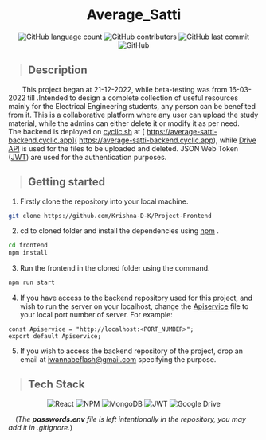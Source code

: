 <!-- # Getting Started with Create React App

This project was bootstrapped with [Create React App](https://github.com/facebook/create-react-app).

## Available Scripts

In the project directory, you can run:

### `npm start`

Runs the app in the development mode.\
Open [http://localhost:3000](http://localhost:3000) to view it in your browser.

The page will reload when you make changes.\
You may also see any lint errors in the console.

### `npm test`

Launches the test runner in the interactive watch mode.\
See the section about [running tests](https://facebook.github.io/create-react-app/docs/running-tests) for more information.

### `npm run build`

Builds the app for production to the `build` folder.\
It correctly bundles React in production mode and optimizes the build for the best performance.

The build is minified and the filenames include the hashes.\
Your app is ready to be deployed!

See the section about [deployment](https://facebook.github.io/create-react-app/docs/deployment) for more information.

### `npm run eject`

**Note: this is a one-way operation. Once you `eject`, you can't go back!**

If you aren't satisfied with the build tool and configuration choices, you can `eject` at any time. This command will remove the single build dependency from your project.

Instead, it will copy all the configuration files and the transitive dependencies (webpack, Babel, ESLint, etc) right into your project so you have full control over them. All of the commands except `eject` will still work, but they will point to the copied scripts so you can tweak them. At this point you're on your own.

You don't have to ever use `eject`. The curated feature set is suitable for small and middle deployments, and you shouldn't feel obligated to use this feature. However we understand that this tool wouldn't be useful if you couldn't customize it when you are ready for it.

## Learn More

You can learn more in the [Create React App documentation](https://facebook.github.io/create-react-app/docs/getting-started).

To learn React, check out the [React documentation](https://reactjs.org/).

### Code Splitting

This section has moved here: [https://facebook.github.io/create-react-app/docs/code-splitting](https://facebook.github.io/create-react-app/docs/code-splitting)

### Analyzing the Bundle Size

This section has moved here: [https://facebook.github.io/create-react-app/docs/analyzing-the-bundle-size](https://facebook.github.io/create-react-app/docs/analyzing-the-bundle-size)

### Making a Progressive Web App

This section has moved here: [https://facebook.github.io/create-react-app/docs/making-a-progressive-web-app](https://facebook.github.io/create-react-app/docs/making-a-progressive-web-app)

### Advanced Configuration

This section has moved here: [https://facebook.github.io/create-react-app/docs/advanced-configuration](https://facebook.github.io/create-react-app/docs/advanced-configuration)

### Deployment

This section has moved here: [https://facebook.github.io/create-react-app/docs/deployment](https://facebook.github.io/create-react-app/docs/deployment)

### `npm run build` fails to minify

This section has moved here: [https://facebook.github.io/create-react-app/docs/troubleshooting#npm-run-build-fails-to-minify](https://facebook.github.io/create-react-app/docs/troubleshooting#npm-run-build-fails-to-minify) -->

<h1 align= "center">Average_Satti</h1>
<div align = "center">

![GitHub language count](https://img.shields.io/github/languages/count/Krishna-D-K/Project-Frontend?color=gre&style=for-the-badge)
![GitHub contributors](https://img.shields.io/github/contributors/Krishna-D-K/Project-Frontend?color=mint&style=for-the-badge)
![GitHub last commit](https://img.shields.io/github/last-commit/Krishna-D-K/Project-Frontend?color=mint&style=for-the-badge)
![GitHub](https://img.shields.io/github/license/Krishna-D-K/Project-Frontend?color=mint&style=for-the-badge)
</div>

> ## Description
&emsp;&emsp;This project began at 21-12-2022, while beta-testing was from 16-03-2022 till .Intended to design a complete collection of useful resources mainly for the Electrical Engineering students, any person can be benefited from it. This is a collaborative platform where any user can upload the study material, while the admins can either delete it or modify it as per need.<br />
The backend is deployed on [cyclic.sh](https://www.cyclic.sh/) at [
https://average-satti-backend.cyclic.app](
https://average-satti-backend.cyclic.app), while [Drive API](https://developers.google.com/drive/api/guides/about-sdk) is used for the files to be uploaded and deleted. JSON Web Token ([JWT](https://jwt.io/)) are used for the authentication purposes.
> ## Getting started
 1. Firstly clone the repository into your local machine.
 ```bash
git clone https://github.com/Krishna-D-K/Project-Frontend
```
 2. cd to cloned folder and install the dependencies using [npm](https://www.npmjs.com) .
```bash
cd frontend
npm install
```
3. Run the frontend in the cloned folder using the command.
```bash
npm run start
```
4. If you have access to the backend repository used for this project, and wish to run the server on your localhost, change the [Apiservice](https://github.com/Krishna-D-K/Project-Frontend/blob/main/src/Apiservice.js) file to your local port number of server. For example: 
```
const Apiservice = "http://localhost:<PORT_NUMBER>";
export default Apiservice;
``` 
5. If you wish to access the backend repository of the project, drop an email at [iwannabeflash@gmail.com]() specifying the purpose.

> ## Tech Stack
<div align="center">

![React](https://img.shields.io/badge/react-%2320232a.svg?style=for-the-badge&logo=react&logoColor=%2361DAFB)
![NPM](https://img.shields.io/badge/NPM-%23CB3837.svg?style=for-the-badge&logo=npm&logoColor=white)
![MongoDB](https://img.shields.io/badge/MongoDB-%234ea94b.svg?style=for-the-badge&logo=mongodb&logoColor=white)
![JWT](https://img.shields.io/badge/JWT-black?style=for-the-badge&logo=JSON%20web%20tokens)
![Google Drive](https://img.shields.io/badge/Drive%20API-4285F4?style=for-the-badge&logo=googledrive&logoColor=white)
</div>

&emsp;(*The **passwords.env** file is left intentionally in the repository, you may add it in .gitignore.*)
